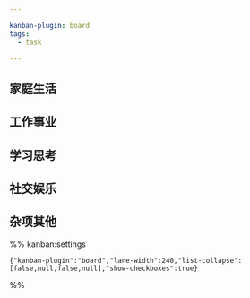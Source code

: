 ```yaml
---

kanban-plugin: board
tags:
  - task

---
```


## 家庭生活



## 工作事业



## 学习思考



## 社交娱乐



## 杂项其他





%% kanban:settings
```
{"kanban-plugin":"board","lane-width":240,"list-collapse":[false,null,false,null],"show-checkboxes":true}
```
%%